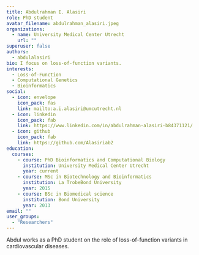 ```yaml
---
title: Abdulrahman I. Alasiri
role: PhD student
avatar_filename: abdulrahman_alasiri.jpeg
organizations:
  - name: University Medical Center Utrecht
    url: ""
superuser: false
authors:
  - abdulalasiri
bio: I focus on loss-of-function variants.
interests:
  - Loss-of-Function
  - Computational Genetics
  - Bioinformatics
social:
  - icon: envelope
    icon_pack: fas
    link: mailto:a.i.alasiri@umcutrecht.nl
  - icon: linkedin
    icon_pack: fab
    link: https://www.linkedin.com/in/abdulrahman-alasiri-b84371121/
  - icon: github
    icon_pack: fab
    link: https://github.com/Alasiriab2
education:
  courses:
    - course: PhD Bioinformatics and Computational Biology
      institution: University Medical Center Utrecht
      year: current
    - course: MSc in Biotechnology and Bioinformatics
      institution: La TrobeBond University
      year: 2015
    - course: BSc in Biomedical science
      institution: Bond University
      year: 2013
email: ""
user_groups:
  - "Researchers"
---
```

Abdul works as a PhD student on the role of loss-of-function variants in cardiovascular diseases.
